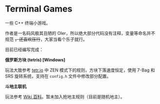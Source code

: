 # Terminal Games

一些 C++ 终端小游戏。

作者是一名码风极其丑陋的 OIer，所以绝大部分代码没有注释，变量等命名并不规范 ~~，还喜欢压行~~，大家当看个乐子就行。

目前已经编写完成：

**俄罗斯方块 (tetris) [Windows]**

玩法大致参考 [tetr.io](https://tetr.io/) 中 ZEN 模式下的规则，方块下落速度恒定，使用 7-Bag 和 SRS 旋转系统，支持在 `config.h` 文件中修改部分配置。

**斗地主联机**

玩法参考 [Wiki 百科](https://zh.wikipedia.org/zh-cn/%E9%AC%A5%E5%9C%B0%E4%B8%BB)。暂未加入抢地主规则（目前是随机地主）。